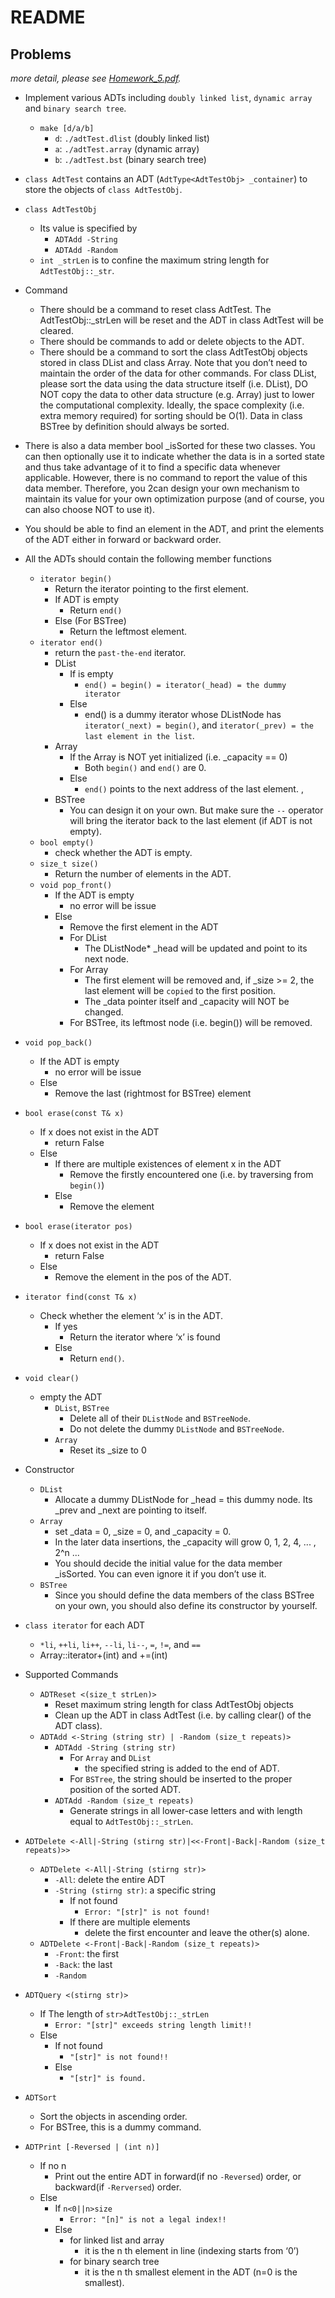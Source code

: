 # README  

## Problems

*more detail, please see [Homework_5.pdf](./Homework_5.pdf).*

* Implement various ADTs including `doubly linked list`, `dynamic array` and `binary search tree`.

  * `make [d/a/b]`
    * `d`: `./adtTest.dlist` (doubly linked list)
    * `a`: `./adtTest.array` (dynamic array)
    * `b`: `./adtTest.bst` (binary search tree)

* `class AdtTest` contains an ADT (`AdtType<AdtTestObj> _container`) to store the objects of `class AdtTestObj`.

* `class AdtTestObj`

  * Its value is specified by
    * `ADTAdd -String`
    * `ADTAdd -Random`
  * `int _strLen` is to confine the maximum string length for `AdtTestObj::_str`.

* Command

  * There should be a command to reset class AdtTest. The AdtTestObj::\_strLen will be reset and the ADT in class AdtTest will be cleared.
  * There should be commands to add or delete objects to the ADT.
  * There should be a command to sort the class AdtTestObj objects stored in class DList and class Array. Note that you don’t need to maintain the order of the data for other commands. For class DList, please sort the data using the data structure itself (i.e. DList), DO NOT copy the data to other data structure (e.g. Array) just to lower the computational complexity. Ideally, the space complexity (i.e. extra memory required) for sorting should be O(1). Data in class BSTree by definition should always be sorted.

* There is also a data member bool \_isSorted for these two classes. You can
  then optionally use it to indicate whether the data is in a sorted state and thus
  take advantage of it to find a specific data whenever applicable. However,
  there is no command to report the value of this data member. Therefore, you
  2can design your own mechanism to maintain its value for your own
  optimization purpose (and of course, you can also choose NOT to use it).

* You should be able to find an element in the ADT, and print the elements of
  the ADT either in forward or backward order.

* All the ADTs should contain the following member functions

  * `iterator begin()`
    * Return the iterator pointing to the first element.
    * If ADT is empty
      * Return `end()`
    * Else (For BSTree)
      * Return the leftmost element.
  * `iterator end()`
    * return the `past-the-end` iterator.
    * DList
      * If is empty
        * `end() = begin() = iterator(_head) = the dummy iterator`
      * Else
        * end() is a dummy iterator whose DListNode has `iterator(_next) = begin()`, and `iterator(_prev) = the last element in the list`.
    * Array
      * If the Array is NOT yet initialized (i.e. \_capacity \=\= 0)
        * Both `begin()` and `end()` are 0.
      * Else
        * `end()` points to the next address of the last element. ,
    * BSTree
      * You can design it on your own. But make sure the `--` operator will bring the iterator back to the last element (if ADT is not empty).
  * `bool empty()`
    * check whether the ADT is empty.
  * `size_t size()`
    * Return the number of elements in the ADT.
  * `void pop_front()`
    * If the ADT is empty
      * no error will be issue
    * Else
      * Remove the first element in the ADT
      * For DList
        * The DListNode\* \_head will be updated and point to its next node.
      * For Array
        * The first element will be removed and, if \_size >\= 2, the last element will be `copied` to the first position.
        * The \_data pointer itself and \_capacity will NOT be changed.
      * For BSTree, its leftmost node (i.e. begin()) will be removed.

* `void pop_back()`

  * If the ADT is empty
    * no error will be issue
  * Else
    * Remove the last (rightmost for BSTree) element

* `bool erase(const T& x)`

  * If x does not exist in the ADT
    * return False
  * Else
    * If there are multiple existences of element x in the ADT
      * Remove the firstly encountered one (i.e. by traversing from `begin()`)
    * Else
      * Remove the element

* `bool erase(iterator pos)`

  * If x does not exist in the ADT
    * return False
  * Else
    * Remove the element in the pos of the ADT.

* `iterator find(const T& x)`

  * Check whether the element ‘x’ is in the ADT.
    * If yes
      * Return the iterator where ‘x’ is found
    * Else
      * Return `end()`.

* `void clear()`

  * empty the ADT
    * `DList`, `BSTree`
      * Delete all of their `DListNode` and `BSTreeNode`.
      * Do not delete the dummy `DListNode` and `BSTreeNode`.
    * `Array`
      * Reset its \_size to 0

* Constructor

  * `DList`
    * Allocate a dummy DListNode for \_head \= this dummy node. Its \_prev and \_next are pointing to itself.
  * `Array`
    * set \_data \= 0, \_size \= 0, and \_capacity \= 0.
    * In the later data insertions, the \_capacity will grow 0, 1, 2, 4, ... , 2^n ...
    * You should decide the initial value for the data member \_isSorted. You can even ignore it if you don’t use it.
  * `BSTree`
    * Since you should define the data members of the class BSTree on your own, you should also define its constructor by yourself.

* `class iterator` for each ADT

  * `*li`, `++li`, `li++`, `--li`, `li--`, `=`, `!=`, and `==`
  * Array::iterator\+(int) and \+\=(int)

* Supported Commands

  * `ADTReset <(size_t strLen)>`
    * Reset maximum string length for class AdtTestObj objects
    * Clean up the ADT in class AdtTest (i.e. by calling clear() of the ADT class).
  * `ADTAdd <-String (string str) | -Random (size_t repeats)>`
    * `ADTAdd -String (string str)`
      * For `Array` and `DList`
        * the specified string is added to the end of ADT.
      * For `BSTree`, the string should be inserted to the proper position of the sorted ADT.
    * `ADTAdd -Random (size_t repeats)`
      * Generate strings in all lower-case letters and with length equal to `AdtTestObj::_strLen`.

* `ADTDelete <-All|-String (stirng str)|<<-Front|-Back|-Random (size_t repeats)>>`

  * `ADTDelete <-All|-String (stirng str)>`
    * `-All`: delete the entire ADT
    * `-String (stirng str)`: a specific string
      * If not found
        * `Error: "[str]" is not found!`
      * If there are multiple elements
        * delete the first encounter and leave the other(s) alone.
  * `ADTDelete <-Front|-Back|-Random (size_t repeats)>`
    * `-Front`: the first
    * `-Back`: the last
    * `-Random`

* `ADTQuery <(stirng str)>`

  * If The length of `str>AdtTestObj::_strLen`
    * `Error: "[str]" exceeds string length limit!!`
  * Else
    * If not found
      * `"[str]" is not found!!`
    * Else
      * `"[str]" is found.`

* `ADTSort`

  * Sort the objects in ascending order.
  * For BSTree, this is a dummy command.

* `ADTPrint [-Reversed | (int n)]`

  * If no n
    * Print out the entire ADT in forward(if no `-Reversed`) order, or backward(if `-Rerversed`) order.
  * Else
    * If `n<0||n>size`
      * `Error: "[n]" is not a legal index!!`
    * Else
      * for linked list and array
        * it is the n th element in line (indexing starts from ‘0’)
      * for binary search tree
        * it is the n th smallest element in the ADT (n\=0 is the smallest).
